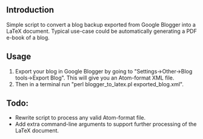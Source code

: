 ## Introduction
Simple script to convert a blog backup exported from Google Blogger into a LaTeX document. Typical use-case could be automatically generating a PDF e-book of a blog.

## Usage
1. Export your blog in Google Blogger by going to "Settings->Other->Blog tools->Export Blog". This will give you an Atom-format XML file. 
2. Then in a terminal run "perl blogger_to_latex.pl exported_blog.xml".

## Todo:
* Rewrite script to process any valid Atom-format file.
* Add extra command-line arguments to support further processing of the LaTeX document.
